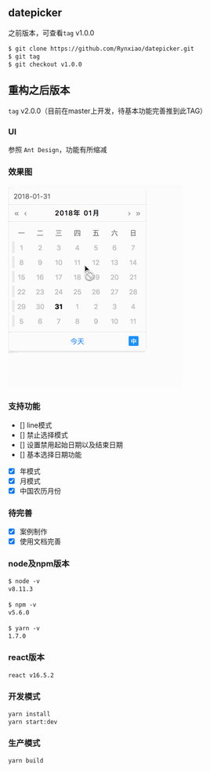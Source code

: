 ## datepicker

之前版本，可查看`tag` v1.0.0

```shell
$ git clone https://github.com/Rynxiao/datepicker.git
$ git tag
$ git checkout v1.0.0
```
## 重构之后版本 

`tag` v2.0.0（目前在master上开发，待基本功能完善推到此TAG）

### UI

参照 `Ant Design`，功能有所缩减

### 效果图

![datepicker](./docs/datepicker.gif)

### 支持功能

- [] line模式
- [] 禁止选择模式
- [] 设置禁用起始日期以及结束日期
- [] 基本选择日期功能
- [x] 年模式
- [x] 月模式
- [x] 中国农历月份

### 待完善

- [x] 案例制作
- [x] 使用文档完善

### node及npm版本

```shell
$ node -v 
v8.11.3

$ npm -v
v5.6.0

$ yarn -v
1.7.0
```

### react版本

```shell
react v16.5.2
```

### 开发模式

```shell
yarn install
yarn start:dev
```

### 生产模式

```shell
yarn build
```




